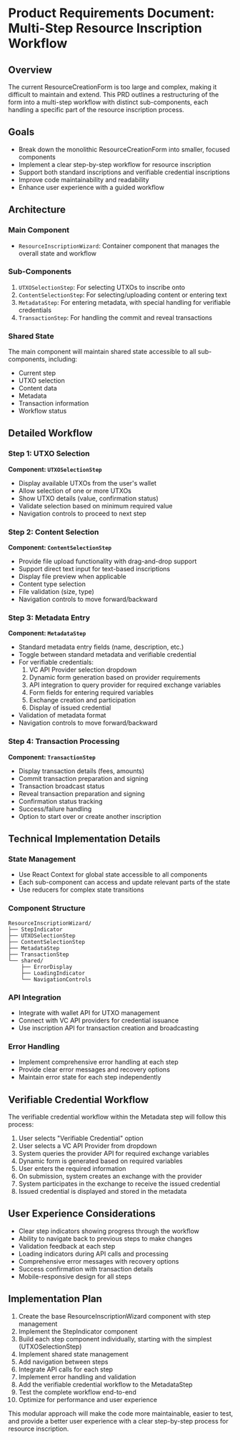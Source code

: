 # Product Requirements Document: Multi-Step Resource Inscription Workflow

## Overview
The current ResourceCreationForm is too large and complex, making it difficult to maintain and extend. This PRD outlines a restructuring of the form into a multi-step workflow with distinct sub-components, each handling a specific part of the resource inscription process.

## Goals
- Break down the monolithic ResourceCreationForm into smaller, focused components
- Implement a clear step-by-step workflow for resource inscription
- Support both standard inscriptions and verifiable credential inscriptions
- Improve code maintainability and readability
- Enhance user experience with a guided workflow

## Architecture

### Main Component
- `ResourceInscriptionWizard`: Container component that manages the overall state and workflow

### Sub-Components
1. `UTXOSelectionStep`: For selecting UTXOs to inscribe onto
2. `ContentSelectionStep`: For selecting/uploading content or entering text
3. `MetadataStep`: For entering metadata, with special handling for verifiable credentials
4. `TransactionStep`: For handling the commit and reveal transactions

### Shared State
The main component will maintain shared state accessible to all sub-components, including:
- Current step
- UTXO selection
- Content data
- Metadata
- Transaction information
- Workflow status

## Detailed Workflow

### Step 1: UTXO Selection
**Component: `UTXOSelectionStep`**
- Display available UTXOs from the user's wallet
- Allow selection of one or more UTXOs
- Show UTXO details (value, confirmation status)
- Validate selection based on minimum required value
- Navigation controls to proceed to next step

### Step 2: Content Selection
**Component: `ContentSelectionStep`**
- Provide file upload functionality with drag-and-drop support
- Support direct text input for text-based inscriptions
- Display file preview when applicable
- Content type selection
- File validation (size, type)
- Navigation controls to move forward/backward

### Step 3: Metadata Entry
**Component: `MetadataStep`**
- Standard metadata entry fields (name, description, etc.)
- Toggle between standard metadata and verifiable credential
- For verifiable credentials:
  1. VC API Provider selection dropdown
  2. Dynamic form generation based on provider requirements
  3. API integration to query provider for required exchange variables
  4. Form fields for entering required variables
  5. Exchange creation and participation
  6. Display of issued credential
- Validation of metadata format
- Navigation controls to move forward/backward

### Step 4: Transaction Processing
**Component: `TransactionStep`**
- Display transaction details (fees, amounts)
- Commit transaction preparation and signing
- Transaction broadcast status
- Reveal transaction preparation and signing
- Confirmation status tracking
- Success/failure handling
- Option to start over or create another inscription

## Technical Implementation Details

### State Management
- Use React Context for global state accessible to all components
- Each sub-component can access and update relevant parts of the state
- Use reducers for complex state transitions

### Component Structure
```
ResourceInscriptionWizard/
├── StepIndicator
├── UTXOSelectionStep
├── ContentSelectionStep
├── MetadataStep
├── TransactionStep
└── shared/
    ├── ErrorDisplay
    ├── LoadingIndicator
    └── NavigationControls
```

### API Integration
- Integrate with wallet API for UTXO management
- Connect with VC API providers for credential issuance
- Use inscription API for transaction creation and broadcasting

### Error Handling
- Implement comprehensive error handling at each step
- Provide clear error messages and recovery options
- Maintain error state for each step independently

## Verifiable Credential Workflow

The verifiable credential workflow within the Metadata step will follow this process:

1. User selects "Verifiable Credential" option
2. User selects a VC API Provider from dropdown
3. System queries the provider API for required exchange variables
4. Dynamic form is generated based on required variables
5. User enters the required information
6. On submission, system creates an exchange with the provider
7. System participates in the exchange to receive the issued credential
8. Issued credential is displayed and stored in the metadata

## User Experience Considerations

- Clear step indicators showing progress through the workflow
- Ability to navigate back to previous steps to make changes
- Validation feedback at each step
- Loading indicators during API calls and processing
- Comprehensive error messages with recovery options
- Success confirmation with transaction details
- Mobile-responsive design for all steps

## Implementation Plan

1. Create the base ResourceInscriptionWizard component with step management
2. Implement the StepIndicator component
3. Build each step component individually, starting with the simplest (UTXOSelectionStep)
4. Implement shared state management
5. Add navigation between steps
6. Integrate API calls for each step
7. Implement error handling and validation
8. Add the verifiable credential workflow to the MetadataStep
9. Test the complete workflow end-to-end
10. Optimize for performance and user experience

This modular approach will make the code more maintainable, easier to test, and provide a better user experience with a clear step-by-step process for resource inscription.
